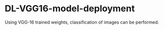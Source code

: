 # DL-VGG16-model-deployment

Using VGG-16 trained weights, classification of images can be performed. 
